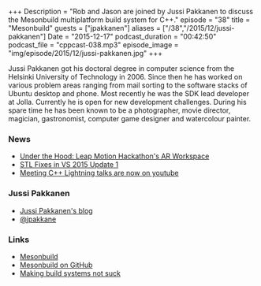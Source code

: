 +++
Description = "Rob and Jason are joined by Jussi Pakkanen to discuss the Mesonbuild multiplatform build system for C++."
episode = "38"
title = "Mesonbuild"
guests = ["jpakkanen"]
aliases = ["/38","/2015/12/jussi-pakkanen"]
Date = "2015-12-17"
podcast_duration = "00:42:50"
podcast_file = "cppcast-038.mp3"
episode_image = "img/episode/2015/12/jussi-pakkanen.jpg"
+++

Jussi Pakkanen got his doctoral degree in computer science from the Helsinki University of Technology in 2006. Since then he has worked on various problem areas ranging from mail sorting to the software stacks of Ubuntu desktop and phone. Most recently he was the SDK lead developer at Jolla. Currently he is open for new development challenges. During his spare time he has been known to be a photographer, movie director, magician, gastronomist, computer game designer and watercolour painter.

### News ###

 - [Under the Hood: Leap Motion Hackathon's AR Workspace](http://blog.leapmotion.com/hood-leap-motion-hackathons-augmented-reality-workspace/)
 - [STL Fixes in VS 2015 Update 1](http://blogs.msdn.com/b/vcblog/archive/2015/12/07/stl-fixes-in-vs-2015-update-1.aspx)
 - [Meeting C++ Lightning talks are now on youtube](http://meetingcpp.com/index.php/newsreader/items/meeting-c-2015-all-lightning-talks-are-now-online-at-youtube.html)
 
### Jussi Pakkanen ###

 - [Jussi Pakkanen's blog](http://nibblestew.blogspot.com/)
 - [@jpakkane](https://twitter.com/jpakkane)

### Links ###

 - [Mesonbuild](http://mesonbuild.com/)
 - [Mesonbuild on GitHub](https://github.com/mesonbuild/meson)
 - [Making build systems not suck](https://www.youtube.com/watch?v=KPi0AuVpxLI)
